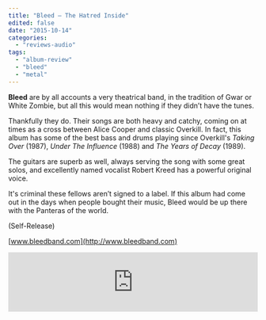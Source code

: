 ```yaml
---
title: "Bleed – The Hatred Inside"
edited: false
date: "2015-10-14"
categories:
  - "reviews-audio"
tags:
  - "album-review"
  - "bleed"
  - "metal"
---
```


**Bleed** are by all accounts a very theatrical band, in the tradition of Gwar or White Zombie, but all this would mean nothing if they didn’t have the tunes.

Thankfully they do. Their songs are both heavy and catchy, coming on at times as a cross between Alice Cooper and classic Overkill. In fact, this album has some of the best bass and drums playing since Overkill's _Taking Over_ (1987), _Under The Influence_ (1988) and _The Years of Decay_ (1989).

The guitars are superb as well, always serving the song with some great solos, and excellently named vocalist Robert Kreed has a powerful original voice.

It's criminal these fellows aren’t signed to a label. If this album had come out in the days when people bought their music, Bleed would be up there with the Panteras of the world.

(Self-Release)

[www.bleedband.com](http://www.bleedband.com)

<iframe style="border: 0; width: 100%; height: 120px;" src="https://bandcamp.com/EmbeddedPlayer/album=2682228945/size=large/bgcol=ffffff/linkcol=0687f5/tracklist=false/artwork=small/transparent=true/" width="300" height="150" seamless=""><a href="http://bleededmonton.bandcamp.com/album/the-hatred-inside">The Hatred Inside by BLËED</a></iframe>
